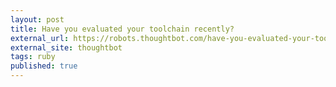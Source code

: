 ```yaml
---
layout: post
title: Have you evaluated your toolchain recently?
external_url: https://robots.thoughtbot.com/have-you-evaluated-your-toolchain-recently
external_site: thoughtbot
tags: ruby
published: true
---
```

